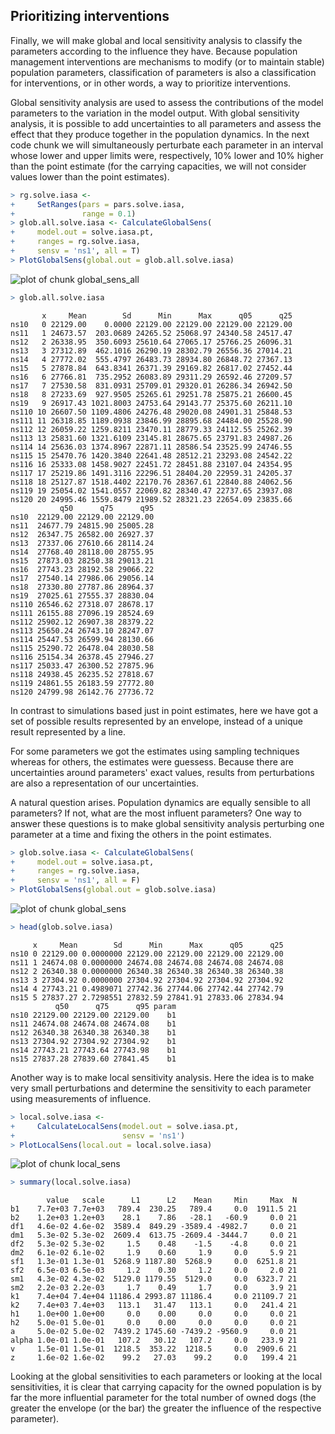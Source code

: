 





## Prioritizing interventions

Finally, we will make global and local sensitivity analysis to classify the parameters according to the influence they have. Because population management interventions are mechanisms to modify (or to maintain stable) population parameters, classification of parameters is also a classification for interventions, or in other words, a way to prioritize interventions.

Global sensitivity analysis are used to assess the contributions of the model parameters to the variation in the model output. With global sensitivity analysis, it is possible to add uncertainties to all parameters and assess the effect that they produce together in the population dynamics. In the next code chunk we will simultaneously perturbate each parameter in an interval whose lower and upper limits were, respectively, 10% lower and 10% higher than the point estimate (for the carrying capacities, we will not consider values lower than the point estimates).


```r
> rg.solve.iasa <-
+     SetRanges(pars = pars.solve.iasa,
+               range = 0.1)
> glob.all.solve.iasa <- CalculateGlobalSens(
+     model.out = solve.iasa.pt,
+     ranges = rg.solve.iasa,
+     sensv = 'ns1', all = T)
> PlotGlobalSens(global.out = glob.all.solve.iasa)
```

![plot of chunk global_sens_all](figures/global_sens_all-1.png) 

```r
> glob.all.solve.iasa
```

```
       x     Mean        Sd      Min      Max      q05      q25
ns10   0 22129.00    0.0000 22129.00 22129.00 22129.00 22129.00
ns11   1 24673.57  203.0689 24265.52 25068.97 24340.58 24517.47
ns12   2 26338.95  350.6093 25610.64 27065.17 25766.25 26096.31
ns13   3 27312.89  462.1016 26290.19 28302.79 26556.36 27014.21
ns14   4 27772.02  555.4797 26483.73 28934.80 26848.72 27367.13
ns15   5 27878.84  643.8341 26371.39 29169.82 26817.02 27452.44
ns16   6 27766.81  735.2952 26083.89 29311.29 26592.46 27209.57
ns17   7 27530.58  831.0931 25709.01 29320.01 26286.34 26942.50
ns18   8 27233.69  927.9505 25265.61 29251.78 25875.21 26600.45
ns19   9 26917.43 1021.8003 24753.64 29143.77 25375.60 26211.10
ns110 10 26607.50 1109.4806 24276.48 29020.08 24901.31 25848.53
ns111 11 26318.85 1189.0938 23846.99 28895.68 24484.00 25528.90
ns112 12 26059.22 1259.8211 23470.11 28779.33 24112.55 25262.39
ns113 13 25831.60 1321.6109 23145.81 28675.65 23791.83 24987.26
ns114 14 25636.03 1374.8967 22871.11 28586.54 23525.99 24746.55
ns115 15 25470.76 1420.3840 22641.48 28512.21 23293.08 24542.22
ns116 16 25333.08 1458.9027 22451.72 28451.88 23107.04 24354.95
ns117 17 25219.86 1491.3116 22296.51 28404.20 22959.31 24205.37
ns118 18 25127.87 1518.4402 22170.76 28367.61 22840.88 24062.56
ns119 19 25054.02 1541.0557 22069.82 28340.47 22737.65 23937.08
ns120 20 24995.46 1559.8479 21989.52 28321.23 22654.09 23835.66
           q50      q75      q95
ns10  22129.00 22129.00 22129.00
ns11  24677.79 24815.90 25005.28
ns12  26347.75 26582.00 26927.37
ns13  27337.06 27610.66 28114.24
ns14  27768.40 28118.00 28755.95
ns15  27873.03 28250.38 29013.21
ns16  27743.23 28192.58 29066.22
ns17  27540.14 27986.06 29056.14
ns18  27330.80 27787.86 28964.37
ns19  27025.61 27555.37 28830.04
ns110 26546.62 27318.07 28678.17
ns111 26155.88 27096.19 28524.69
ns112 25902.12 26907.38 28379.22
ns113 25650.24 26743.10 28247.07
ns114 25447.53 26599.94 28130.66
ns115 25290.72 26478.04 28030.58
ns116 25154.34 26378.45 27946.27
ns117 25033.47 26300.52 27875.96
ns118 24938.45 26235.52 27818.67
ns119 24861.55 26183.59 27772.80
ns120 24799.98 26142.76 27736.72
```

In contrast to simulations based just in point estimates, here we have got a set of possible results represented by an envelope, instead of a unique result represented by a line.  

For some parameters we got the estimates using sampling techniques whereas for others, the estimates were guessess. Because there are uncertainties around parameters' exact values, results from perturbations are also a representation of our uncertainties.  

A natural question arises. Population dynamics are equally sensible to all parameters? If not, what are the most influent parameters? One way to answer these questions is to make global sensitivity analysis perturbing one parameter at a time and fixing the others in the point estimates.


```r
> glob.solve.iasa <- CalculateGlobalSens(
+     model.out = solve.iasa.pt,
+     ranges = rg.solve.iasa,
+     sensv = 'ns1', all = F)
> PlotGlobalSens(global.out = glob.solve.iasa)
```

![plot of chunk global_sens](figures/global_sens-1.png) 

```r
> head(glob.solve.iasa)
```

```
     x     Mean        Sd      Min      Max      q05      q25
ns10 0 22129.00 0.0000000 22129.00 22129.00 22129.00 22129.00
ns11 1 24674.08 0.0000000 24674.08 24674.08 24674.08 24674.08
ns12 2 26340.38 0.0000000 26340.38 26340.38 26340.38 26340.38
ns13 3 27304.92 0.0000000 27304.92 27304.92 27304.92 27304.92
ns14 4 27743.21 0.4989071 27742.36 27744.06 27742.44 27742.79
ns15 5 27837.27 2.7298551 27832.59 27841.91 27833.06 27834.94
          q50      q75      q95 param
ns10 22129.00 22129.00 22129.00    b1
ns11 24674.08 24674.08 24674.08    b1
ns12 26340.38 26340.38 26340.38    b1
ns13 27304.92 27304.92 27304.92    b1
ns14 27743.21 27743.64 27743.98    b1
ns15 27837.28 27839.60 27841.45    b1
```

Another way is to make local sensitivity analysis. Here the idea is to make very small perturbations and determine the sensitivity to each parameter using measurements of influence.


```r
> local.solve.iasa <-
+     CalculateLocalSens(model.out = solve.iasa.pt,
+                        sensv = 'ns1')
> PlotLocalSens(local.out = local.solve.iasa)
```

![plot of chunk local_sens](figures/local_sens-1.png) 

```r
> summary(local.solve.iasa)
```

```
        value   scale      L1      L2    Mean     Min     Max  N
b1    7.7e+03 7.7e+03   789.4  230.25   789.4     0.0  1911.5 21
b2    1.2e+03 1.2e+03    28.1    7.86   -28.1   -60.9     0.0 21
df1   4.6e-02 4.6e-02  3589.4  849.29 -3589.4 -4982.7     0.0 21
dm1   5.3e-02 5.3e-02  2609.4  613.75 -2609.4 -3444.7     0.0 21
df2   5.3e-02 5.3e-02     1.5    0.48    -1.5    -4.8     0.0 21
dm2   6.1e-02 6.1e-02     1.9    0.60     1.9     0.0     5.9 21
sf1   1.3e-01 1.3e-01  5268.9 1187.80  5268.9     0.0  6251.8 21
sf2   6.5e-03 6.5e-03     1.2    0.30     1.2     0.0     2.0 21
sm1   4.3e-02 4.3e-02  5129.0 1179.55  5129.0     0.0  6323.7 21
sm2   2.2e-03 2.2e-03     1.7    0.49     1.7     0.0     3.9 21
k1    7.4e+04 7.4e+04 11186.4 2993.87 11186.4     0.0 21109.7 21
k2    7.4e+03 7.4e+03   113.1   31.47   113.1     0.0   241.4 21
h1    1.0e+00 1.0e+00     0.0    0.00     0.0     0.0     0.0 21
h2    5.0e-01 5.0e-01     0.0    0.00     0.0     0.0     0.0 21
a     5.0e-02 5.0e-02  7439.2 1745.60 -7439.2 -9560.9     0.0 21
alpha 1.0e-01 1.0e-01   107.2   30.12   107.2     0.0   233.9 21
v     1.5e-01 1.5e-01  1218.5  353.22  1218.5     0.0  2909.6 21
z     1.6e-02 1.6e-02    99.2   27.03    99.2     0.0   199.4 21
```

Looking at the global sensitivities to each parameters or looking at the local sensitivities, it is clear that carrying capacity for the owned population is by far the more influential parameter for the total number of owned dogs (the greater the envelope (or the bar) the greater the influence of the respective parameter).
